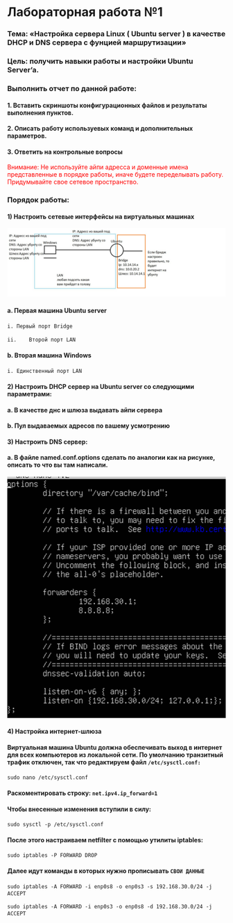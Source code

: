 # Лабораторная работа №1
### Тема: «Настройка сервера Linux ( Ubuntu server ) в качестве DHCP и DNS сервера с фунцией маршрутизации»
### Цель: получить навыки работы и настройки Ubuntu Server’a.
### Выполнить отчет по данной работе:
#### 1. Вставить скриншоты конфигурационных файлов и результаты выполнения пунктов.
#### 2. Описать работу используевых команд и дополнительных параметров.
#### 3. Ответить на контрольные вопросы

<span style="color:red">Внимание: Не используйте айпи адресса и доменные имена представленные в порядке работы, иначе будете переделывать работу. Придумывайте свое сетевое пространство.</span>

### Порядок работы:
#### 1)	Настроить сетевые интерфейсы на виртуальных машинах
<img src="src/img/1.png"></img>
#### a.	Первая машина Ubuntu server
`i.	Первый порт Bridge`

`ii.	Второй порт LAN`
#### b.	Вторая машина Windows
`i.	Единственный порт LAN`

#### 2)	Настроить DHCP сервер на Ubuntu server со следующими параметрами:
#### a.	В качестве днс и шлюза выдавать айпи сервера

#### b.	Пул выдаваемых адресов по вашему усмотрению

#### 3)	Настроить DNS сервер:
#### a.	В файле named.conf.options сделать по аналогии как на рисунке, описать то что вы там написали.
<img src="src/img/2.png"></img>

#### 4)	Настройка интернет-шлюза
#### Виртуальная машина Ubuntu должна обеспечивать выход в интернет для всех компьютеров из локальной сети. По умолчанию транзитный трафик отключен, так что редактируем файл `/etc/sysctl.conf:`
```
sudo nano /etc/sysctl.conf
```
#### Раскоментировать строку: `net.ipv4.ip_forward=1`
#### Чтобы внесенные изменения вступили в силу:
```
sudo sysctl -p /etc/sysctl.conf
```
#### После этого настраиваем netfilter с помощью утилиты iptables:
```
sudo iptables -P FORWARD DROP
```
#### Далее идут команды в которых нужно прописывать `СВОИ ДАННЫЕ`
```
sudo iptables -A FORWARD -i enp0s8 -o enp0s3 -s 192.168.30.0/24 -j ACCEPT
```
```
sudo iptables -A FORWARD -i enp0s3 -o enp0s8 -d 192.168.30.0/24 -j ACCEPT
```
